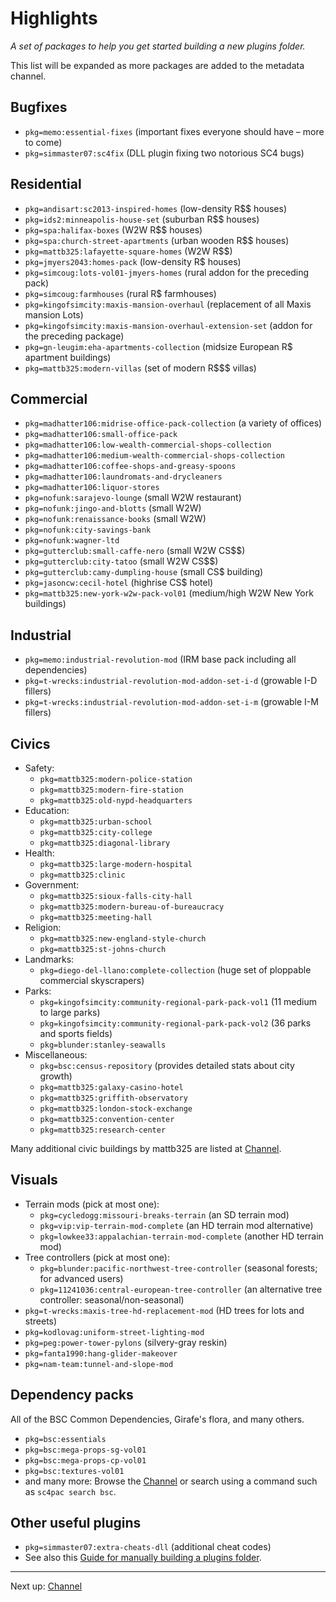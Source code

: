 # Highlights

*A set of packages to help you get started building a new plugins folder.*

This list will be expanded as more packages are added to the metadata channel.

## Bugfixes

* `pkg=memo:essential-fixes` (important fixes everyone should have – more to come)
* `pkg=simmaster07:sc4fix` (DLL plugin fixing two notorious SC4 bugs)

## Residential

* `pkg=andisart:sc2013-inspired-homes` (low-density R$$ houses)
* `pkg=ids2:minneapolis-house-set` (suburban R$$ houses)
* `pkg=spa:halifax-boxes` (W2W R$$ houses)
* `pkg=spa:church-street-apartments` (urban wooden R$$ houses)
* `pkg=mattb325:lafayette-square-homes` (W2W R$$)
* `pkg=jmyers2043:homes-pack` (low-density R$ houses)
* `pkg=simcoug:lots-vol01-jmyers-homes` (rural addon for the preceding pack)
* `pkg=simcoug:farmhouses` (rural R$ farmhouses)
* `pkg=kingofsimcity:maxis-mansion-overhaul` (replacement of all Maxis mansion Lots)
* `pkg=kingofsimcity:maxis-mansion-overhaul-extension-set` (addon for the preceding package)
* `pkg=gn-leugim:eha-apartments-collection` (midsize European R$ apartment buildings)
* `pkg=mattb325:modern-villas` (set of modern R$$$ villas)

## Commercial

* `pkg=madhatter106:midrise-office-pack-collection` (a variety of offices)
* `pkg=madhatter106:small-office-pack`
* `pkg=madhatter106:low-wealth-commercial-shops-collection`
* `pkg=madhatter106:medium-wealth-commercial-shops-collection`
* `pkg=madhatter106:coffee-shops-and-greasy-spoons`
* `pkg=madhatter106:laundromats-and-drycleaners`
* `pkg=madhatter106:liquor-stores`
* `pkg=nofunk:sarajevo-lounge` (small W2W restaurant)
* `pkg=nofunk:jingo-and-blotts` (small W2W)
* `pkg=nofunk:renaissance-books` (small W2W)
* `pkg=nofunk:city-savings-bank`
* `pkg=nofunk:wagner-ltd`
* `pkg=gutterclub:small-caffe-nero` (small W2W CS$$)
* `pkg=gutterclub:city-tatoo` (small W2W CS$$)
* `pkg=gutterclub:camy-dumpling-house` (small CS$ building)
* `pkg=jasoncw:cecil-hotel` (highrise CS$ hotel)
* `pkg=mattb325:new-york-w2w-pack-vol01` (medium/high W2W New York buildings)

## Industrial

* `pkg=memo:industrial-revolution-mod` (IRM base pack including all dependencies)
* `pkg=t-wrecks:industrial-revolution-mod-addon-set-i-d` (growable I-D fillers)
* `pkg=t-wrecks:industrial-revolution-mod-addon-set-i-m` (growable I-M fillers)

## Civics

- Safety:
  * `pkg=mattb325:modern-police-station`
  * `pkg=mattb325:modern-fire-station`
  * `pkg=mattb325:old-nypd-headquarters`
- Education:
  * `pkg=mattb325:urban-school`
  * `pkg=mattb325:city-college`
  * `pkg=mattb325:diagonal-library`
- Health:
  * `pkg=mattb325:large-modern-hospital`
  * `pkg=mattb325:clinic`
- Government:
  * `pkg=mattb325:sioux-falls-city-hall`
  * `pkg=mattb325:modern-bureau-of-bureaucracy`
  * `pkg=mattb325:meeting-hall`
- Religion:
  * `pkg=mattb325:new-england-style-church`
  * `pkg=mattb325:st-johns-church`
- Landmarks:
  * `pkg=diego-del-llano:complete-collection` (huge set of ploppable commercial skyscrapers)
- Parks:
  * `pkg=kingofsimcity:community-regional-park-pack-vol1` (11 medium to large parks)
  * `pkg=kingofsimcity:community-regional-park-pack-vol2` (36 parks and sports fields)
  * `pkg=blunder:stanley-seawalls`
- Miscellaneous:
  * `pkg=bsc:census-repository` (provides detailed stats about city growth)
  * `pkg=mattb325:galaxy-casino-hotel`
  * `pkg=mattb325:griffith-observatory`
  * `pkg=mattb325:london-stock-exchange`
  * `pkg=mattb325:convention-center`
  * `pkg=mattb325:research-center`

Many additional civic buildings by mattb325 are listed at [Channel](channel/ ':target=_self').

## Visuals

* Terrain mods (pick at most one):
  - `pkg=cycledogg:missouri-breaks-terrain` (an SD terrain mod)
  - `pkg=vip:vip-terrain-mod-complete` (an HD terrain mod alternative)
  - `pkg=lowkee33:appalachian-terrain-mod-complete` (another HD terrain mod)
* Tree controllers (pick at most one):
  - `pkg=blunder:pacific-northwest-tree-controller` (seasonal forests; for advanced users)
  - `pkg=11241036:central-european-tree-controller` (an alternative tree controller: seasonal/non-seasonal)
* `pkg=t-wrecks:maxis-tree-hd-replacement-mod` (HD trees for lots and streets)
* `pkg=kodlovag:uniform-street-lighting-mod`
* `pkg=peg:power-tower-pylons` (silvery-gray reskin)
* `pkg=fanta1990:hang-glider-makeover`
* `pkg=nam-team:tunnel-and-slope-mod`

## Dependency packs

All of the BSC Common Dependencies, Girafe's flora, and many others.

* `pkg=bsc:essentials`
* `pkg=bsc:mega-props-sg-vol01`
* `pkg=bsc:mega-props-cp-vol01`
* `pkg=bsc:textures-vol01`
* and many more: Browse the [Channel](channel/ ':target=_self') or search using a command such as `sc4pac search bsc`.

## Other useful plugins

- `pkg=simmaster07:extra-cheats-dll` (additional cheat codes)
- See also this
  [Guide for manually building a plugins folder](https://community.simtropolis.com/forums/topic/75599-indiana-joe-and-the-quest-for-the-ultimate-plugins-folder/).


---
Next up: [Channel](channel/ ':target=_self')
